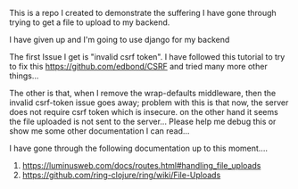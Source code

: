 This is a repo I created to demonstrate the suffering I have gone through trying to get a file to upload to my backend.

I have given up and I'm going to use django for my backend

The first Issue I get is "invalid csrf token". I have followed this tutorial to try to fix this  https://github.com/edbond/CSRF and tried many more other things...

The other is that, when I remove the wrap-defaults middleware, then the invalid csrf-token issue goes away; problem with this is that now, the server does not require csrf token which is insecure. on the other hand it seems the file uploaded is not sent to the server... Please help me debug this or show me some other documentation I can read...

I have gone through the following documentation up to this moment.... 

1. https://luminusweb.com/docs/routes.html#handling_file_uploads
2. https://github.com/ring-clojure/ring/wiki/File-Uploads